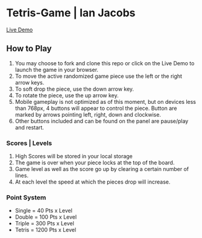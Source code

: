# Tetris-Game | Ian Jacobs

[Live Demo](https://ihjacobs925.github.io/Tetris-Game/)

## How to Play

1. You may choose to fork and clone this repo or click on the Live Demo to launch the game in your browser.
2. To move the active randomized game piece use the left or the right arrow keys.
3. To soft drop the piece, use the down arrow key.
4. To rotate the piece, use the up arrow key.
5. Mobile gameplay is not optimized as of this moment, but on devices less than 768px,
4 buttons will appear to control the piece. Button are marked by arrows pointing left, right, down and clockwise.
6. Other buttons included and can be found on the panel are pause/play and restart.

### Scores | Levels
1. High Scores will be stored in your local storage
2. The game is over when your piece locks at the top of the board.
3. Game level as well as the score go up by clearing a certain number of lines.
4. At each level the speed at which the pieces drop will increase.

### Point System

 - Single = 40 Pts x Level
 - Double = 100 Pts x Level
 - Triple = 300 Pts x Level
 - Tetris = 1200 Pts x Level


